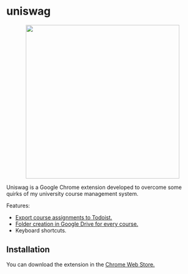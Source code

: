 # uniswag
<p align="center">
  <img width="402" src="https://user-images.githubusercontent.com/10622989/39090191-d6d3ee1c-459d-11e8-9a24-81e61c7c137f.png">
</p>

Uniswag is a Google Chrome extension developed to overcome some quirks of my university course management system.

Features:
- [Export course assignments to Todoist.](https://user-images.githubusercontent.com/10622989/39090164-c5abaa9a-459c-11e8-9a09-6993a7e416be.gif)
- [Folder creation in Google Drive for every course.](https://user-images.githubusercontent.com/10622989/39090166-d79e6684-459c-11e8-8a31-a0e0514fc083.gif)
- Keyboard shortcuts.

## Installation
You can download the extension in the [Chrome Web Store.](https://chrome.google.com/webstore/detail/uniswag/mogfppbobkadpdmpjdpcgmajlcffiemn)
